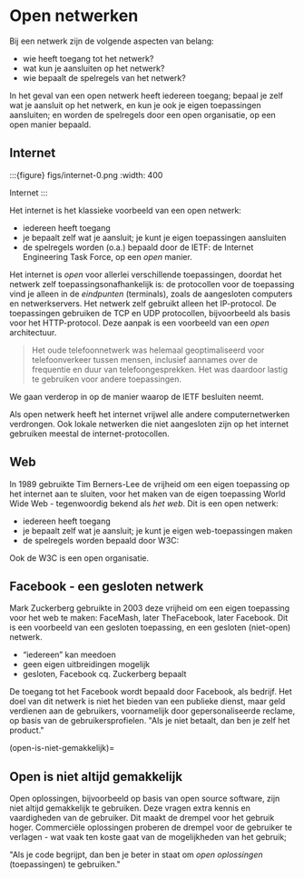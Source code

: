 # Open netwerken

Bij een netwerk zijn de volgende aspecten van belang:

* wie heeft toegang tot het netwerk?
* wat kun je aansluiten op het netwerk?
* wie bepaalt de spelregels van het netwerk?

In het geval van een open netwerk heeft iedereen toegang; bepaal je zelf wat je aansluit op het netwerk, en kun je ook je eigen toepassingen aansluiten; en worden de spelregels door een open organisatie, op een open manier bepaald.

## Internet

:::{figure} figs/internet-0.png
:width: 400

Internet
:::

Het internet is het klassieke voorbeeld van een open netwerk:

* iedereen heeft toegang
* je bepaalt zelf wat je aansluit; je kunt je eigen toepassingen aansluiten
* de spelregels worden (o.a.) bepaald door de IETF: de Internet Engineering Task Force, op een *open* manier.

Het internet is *open* voor allerlei verschillende toepassingen, doordat het netwerk zelf toepassingsonafhankelijk is: de protocollen voor de toepassing vind je alleen in de *eindpunten* (terminals), zoals de aangesloten computers en netwerkservers. Het netwerk zelf gebruikt alleen het IP-protocol. De toepassingen gebruiken de TCP en UDP protocollen, bijvoorbeeld als basis voor het HTTP-protocol. 
Deze aanpak is een voorbeeld van een *open* architectuur.

> Het oude telefoonnetwerk was helemaal geoptimaliseerd voor telefoonverkeer tussen mensen, inclusief aannames over de frequentie en duur van telefoongesprekken. Het was daardoor lastig te gebruiken voor andere toepassingen. 

We gaan verderop in op de manier waarop de IETF besluiten neemt.

Als open netwerk heeft het internet vrijwel alle andere computernetwerken verdrongen.
Ook lokale netwerken die niet aangesloten zijn op het internet gebruiken meestal de internet-protocollen.

## Web

In 1989 gebruikte Tim Berners-Lee de vrijheid om een eigen toepassing op het internet aan te sluiten, voor het maken van de eigen toepassing World Wide Web - tegenwoordig bekend als *het web*.
Dit is een open netwerk:

* iedereen heeft toegang
* je bepaalt zelf wat je aansluit; je kunt je eigen web-toepassingen maken
* de spelregels worden bepaald door W3C: 

Ook de W3C is een open organisatie.

## Facebook - een gesloten netwerk

Mark Zuckerberg gebruikte in 2003 deze vrijheid om een eigen toepassing voor het web te maken: FaceMash, later TheFacebook, later Facebook. Dit is een voorbeeld van een gesloten toepassing, en een gesloten (niet-open) netwerk.

- “iedereen” kan meedoen
- geen eigen uitbreidingen mogelijk
- gesloten, Facebook cq. Zuckerberg bepaalt

De toegang tot het Facebook wordt bepaald door Facebook, als bedrijf. Het doel van dit netwerk is niet het bieden van een publieke dienst, maar geld verdienen aan de gebruikers, voornamelijk door gepersonaliseerde reclame, op basis van de gebruikersprofielen.  "Als je niet betaalt, dan ben je zelf het product."

(open-is-niet-gemakkelijk)=
## Open is niet altijd gemakkelijk

Open oplossingen, bijvoorbeeld op basis van open source software, zijn niet altijd gemakkelijk te gebruiken.
Deze vragen extra kennis en vaardigheden van de gebruiker.
Dit maakt de drempel voor het gebruik hoger.
Commerciële oplossingen proberen de drempel voor de gebruiker te verlagen - wat vaak ten koste gaat van de mogelijkheden van het gebruik; 

"Als je code begrijpt, dan ben je beter in staat om *open oplossingen* (toepassingen) te gebruiken."
